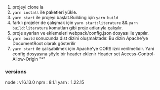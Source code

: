 
1. projeyi clone la
2. `yarn install` ile paketleri yükle.
3. `yarn start` ile projeyi başlat.Building için `yarn build`
4. farklı projeler de çalışmak için `yarn start:literature` && `yarn build:literature` komutları gibi proje adlarıyla çalışılır.
5. proje ayarları ve eklemeleri webpack/config.json dosyası ile yapılır.
6. `yarn build` sonucunda dist dizini oluşmaktadır. Bu dizin Apache'ye DocumentRoot olarak gösterilir
7. `yarn start` ile çalışabilmek için Apache'ye CORS izni verilmelidir. Yani config dosyasına şöyle bir header eklenir Header set Access-Control-Allow-Origin "*"

### versions
node : v16.13.0
npm : 8.1.1
yarn : 1.22.15